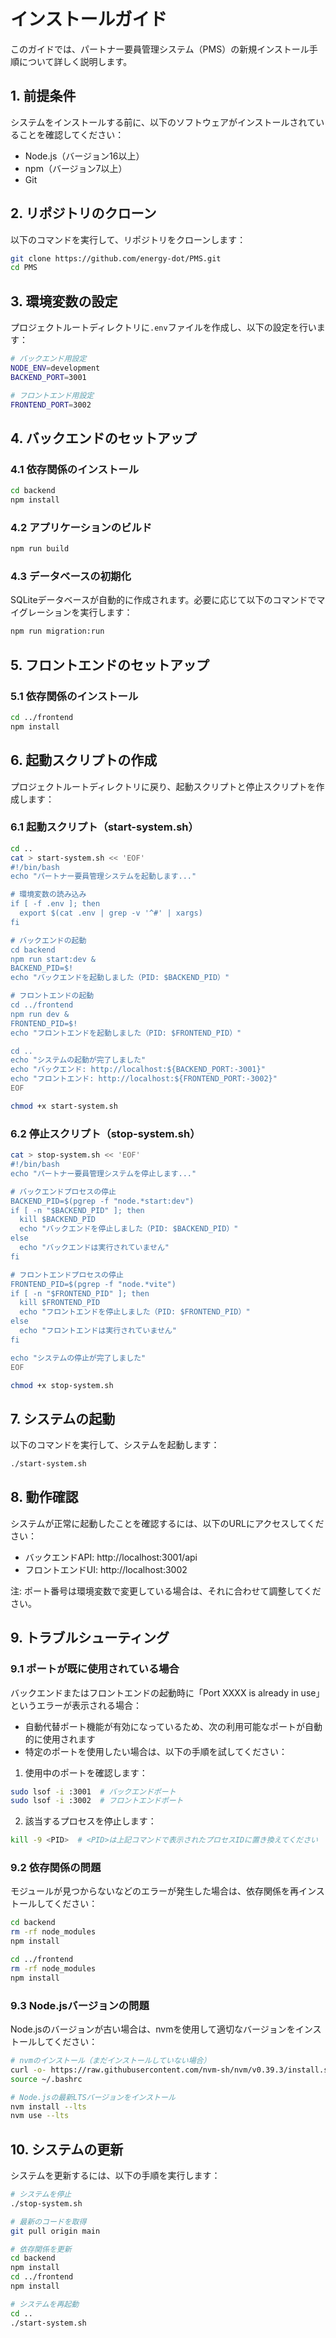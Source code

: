 # インストールガイド

このガイドでは、パートナー要員管理システム（PMS）の新規インストール手順について詳しく説明します。

## 1. 前提条件

システムをインストールする前に、以下のソフトウェアがインストールされていることを確認してください：

- Node.js（バージョン16以上）
- npm（バージョン7以上）
- Git

## 2. リポジトリのクローン

以下のコマンドを実行して、リポジトリをクローンします：

```bash
git clone https://github.com/energy-dot/PMS.git
cd PMS
```

## 3. 環境変数の設定

プロジェクトルートディレクトリに`.env`ファイルを作成し、以下の設定を行います：

```bash
# バックエンド用設定
NODE_ENV=development
BACKEND_PORT=3001

# フロントエンド用設定
FRONTEND_PORT=3002
```

## 4. バックエンドのセットアップ

### 4.1 依存関係のインストール

```bash
cd backend
npm install
```

### 4.2 アプリケーションのビルド

```bash
npm run build
```

### 4.3 データベースの初期化

SQLiteデータベースが自動的に作成されます。必要に応じて以下のコマンドでマイグレーションを実行します：

```bash
npm run migration:run
```

## 5. フロントエンドのセットアップ

### 5.1 依存関係のインストール

```bash
cd ../frontend
npm install
```

## 6. 起動スクリプトの作成

プロジェクトルートディレクトリに戻り、起動スクリプトと停止スクリプトを作成します：

### 6.1 起動スクリプト（start-system.sh）

```bash
cd ..
cat > start-system.sh << 'EOF'
#!/bin/bash
echo "パートナー要員管理システムを起動します..."

# 環境変数の読み込み
if [ -f .env ]; then
  export $(cat .env | grep -v '^#' | xargs)
fi

# バックエンドの起動
cd backend
npm run start:dev &
BACKEND_PID=$!
echo "バックエンドを起動しました（PID: $BACKEND_PID）"

# フロントエンドの起動
cd ../frontend
npm run dev &
FRONTEND_PID=$!
echo "フロントエンドを起動しました（PID: $FRONTEND_PID）"

cd ..
echo "システムの起動が完了しました"
echo "バックエンド: http://localhost:${BACKEND_PORT:-3001}"
echo "フロントエンド: http://localhost:${FRONTEND_PORT:-3002}"
EOF

chmod +x start-system.sh
```

### 6.2 停止スクリプト（stop-system.sh）

```bash
cat > stop-system.sh << 'EOF'
#!/bin/bash
echo "パートナー要員管理システムを停止します..."

# バックエンドプロセスの停止
BACKEND_PID=$(pgrep -f "node.*start:dev")
if [ -n "$BACKEND_PID" ]; then
  kill $BACKEND_PID
  echo "バックエンドを停止しました（PID: $BACKEND_PID）"
else
  echo "バックエンドは実行されていません"
fi

# フロントエンドプロセスの停止
FRONTEND_PID=$(pgrep -f "node.*vite")
if [ -n "$FRONTEND_PID" ]; then
  kill $FRONTEND_PID
  echo "フロントエンドを停止しました（PID: $FRONTEND_PID）"
else
  echo "フロントエンドは実行されていません"
fi

echo "システムの停止が完了しました"
EOF

chmod +x stop-system.sh
```

## 7. システムの起動

以下のコマンドを実行して、システムを起動します：

```bash
./start-system.sh
```

## 8. 動作確認

システムが正常に起動したことを確認するには、以下のURLにアクセスしてください：

- バックエンドAPI: http://localhost:3001/api
- フロントエンドUI: http://localhost:3002

注: ポート番号は環境変数で変更している場合は、それに合わせて調整してください。

## 9. トラブルシューティング

### 9.1 ポートが既に使用されている場合

バックエンドまたはフロントエンドの起動時に「Port XXXX is already in use」というエラーが表示される場合：

- 自動代替ポート機能が有効になっているため、次の利用可能なポートが自動的に使用されます
- 特定のポートを使用したい場合は、以下の手順を試してください：

1. 使用中のポートを確認します：

```bash
sudo lsof -i :3001  # バックエンドポート
sudo lsof -i :3002  # フロントエンドポート
```

2. 該当するプロセスを停止します：

```bash
kill -9 <PID>  # <PID>は上記コマンドで表示されたプロセスIDに置き換えてください
```

### 9.2 依存関係の問題

モジュールが見つからないなどのエラーが発生した場合は、依存関係を再インストールしてください：

```bash
cd backend
rm -rf node_modules
npm install

cd ../frontend
rm -rf node_modules
npm install
```

### 9.3 Node.jsバージョンの問題

Node.jsのバージョンが古い場合は、nvmを使用して適切なバージョンをインストールしてください：

```bash
# nvmのインストール（まだインストールしていない場合）
curl -o- https://raw.githubusercontent.com/nvm-sh/nvm/v0.39.3/install.sh | bash
source ~/.bashrc

# Node.jsの最新LTSバージョンをインストール
nvm install --lts
nvm use --lts
```

## 10. システムの更新

システムを更新するには、以下の手順を実行します：

```bash
# システムを停止
./stop-system.sh

# 最新のコードを取得
git pull origin main

# 依存関係を更新
cd backend
npm install
cd ../frontend
npm install

# システムを再起動
cd ..
./start-system.sh
```
